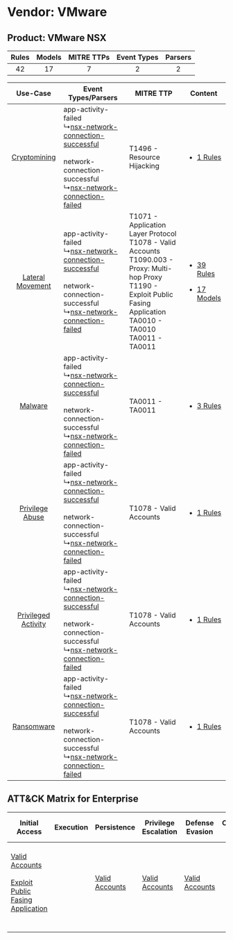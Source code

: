 Vendor: VMware
==============
Product: VMware NSX
-------------------
| Rules | Models | MITRE TTPs | Event Types | Parsers |
|:-----:|:------:|:----------:|:-----------:|:-------:|
|  42   |   17   |     7      |      2      |    2    |

|    Use-Case    | Event Types/Parsers    | MITRE TTP    | Content    |
|:----:| ---- | ---- | ---- |
|        [Cryptomining](../../../UseCases/uc_cryptomining.md)        |  app-activity-failed<br> ↳[nsx-network-connection-successful](Ps/pC_nsxnetworkconnectionsuccessful.md)<br><br> network-connection-successful<br> ↳[nsx-network-connection-failed](Ps/pC_nsxnetworkconnectionfailed.md)<br> | T1496 - Resource Hijacking<br>    | [<ul><li>1 Rules</li></ul>](RM/r_m_vmware_vmware_nsx_Cryptomining.md)    |
|    [Lateral Movement](../../../UseCases/uc_lateral_movement.md)    |  app-activity-failed<br> ↳[nsx-network-connection-successful](Ps/pC_nsxnetworkconnectionsuccessful.md)<br><br> network-connection-successful<br> ↳[nsx-network-connection-failed](Ps/pC_nsxnetworkconnectionfailed.md)<br> | T1071 - Application Layer Protocol<br>T1078 - Valid Accounts<br>T1090.003 - Proxy: Multi-hop Proxy<br>T1190 - Exploit Public Fasing Application<br>TA0010 - TA0010<br>TA0011 - TA0011<br> | [<ul><li>39 Rules</li></ul><ul><li>17 Models</li></ul>](RM/r_m_vmware_vmware_nsx_Lateral_Movement.md) |
|    [Malware](../../../UseCases/uc_malware.md)    |  app-activity-failed<br> ↳[nsx-network-connection-successful](Ps/pC_nsxnetworkconnectionsuccessful.md)<br><br> network-connection-successful<br> ↳[nsx-network-connection-failed](Ps/pC_nsxnetworkconnectionfailed.md)<br> | TA0011 - TA0011<br>    | [<ul><li>3 Rules</li></ul>](RM/r_m_vmware_vmware_nsx_Malware.md)    |
|     [Privilege Abuse](../../../UseCases/uc_privilege_abuse.md)     |  app-activity-failed<br> ↳[nsx-network-connection-successful](Ps/pC_nsxnetworkconnectionsuccessful.md)<br><br> network-connection-successful<br> ↳[nsx-network-connection-failed](Ps/pC_nsxnetworkconnectionfailed.md)<br> | T1078 - Valid Accounts<br>    | [<ul><li>1 Rules</li></ul>](RM/r_m_vmware_vmware_nsx_Privilege_Abuse.md)    |
| [Privileged Activity](../../../UseCases/uc_privileged_activity.md) |  app-activity-failed<br> ↳[nsx-network-connection-successful](Ps/pC_nsxnetworkconnectionsuccessful.md)<br><br> network-connection-successful<br> ↳[nsx-network-connection-failed](Ps/pC_nsxnetworkconnectionfailed.md)<br> | T1078 - Valid Accounts<br>    | [<ul><li>1 Rules</li></ul>](RM/r_m_vmware_vmware_nsx_Privileged_Activity.md)    |
|          [Ransomware](../../../UseCases/uc_ransomware.md)          |  app-activity-failed<br> ↳[nsx-network-connection-successful](Ps/pC_nsxnetworkconnectionsuccessful.md)<br><br> network-connection-successful<br> ↳[nsx-network-connection-failed](Ps/pC_nsxnetworkconnectionfailed.md)<br> | T1078 - Valid Accounts<br>    | [<ul><li>1 Rules</li></ul>](RM/r_m_vmware_vmware_nsx_Ransomware.md)    |

ATT&CK Matrix for Enterprise
----------------------------
| Initial Access                                                                                                                                            | Execution | Persistence                                                         | Privilege Escalation                                                | Defense Evasion                                                     | Credential Access | Discovery | Lateral Movement | Collection | Command and Control                                                                                                                                                                                                      | Exfiltration | Impact                                                                  |
| --------------------------------------------------------------------------------------------------------------------------------------------------------- | --------- | ------------------------------------------------------------------- | ------------------------------------------------------------------- | ------------------------------------------------------------------- | ----------------- | --------- | ---------------- | ---------- | ------------------------------------------------------------------------------------------------------------------------------------------------------------------------------------------------------------------------ | ------------ | ----------------------------------------------------------------------- |
| [Valid Accounts](https://attack.mitre.org/techniques/T1078)<br><br>[Exploit Public Fasing Application](https://attack.mitre.org/techniques/T1190)<br><br> |           | [Valid Accounts](https://attack.mitre.org/techniques/T1078)<br><br> | [Valid Accounts](https://attack.mitre.org/techniques/T1078)<br><br> | [Valid Accounts](https://attack.mitre.org/techniques/T1078)<br><br> |                   |           |                  |            | [Proxy: Multi-hop Proxy](https://attack.mitre.org/techniques/T1090/003)<br><br>[Application Layer Protocol](https://attack.mitre.org/techniques/T1071)<br><br>[Proxy](https://attack.mitre.org/techniques/T1090)<br><br> |              | [Resource Hijacking](https://attack.mitre.org/techniques/T1496)<br><br> |
